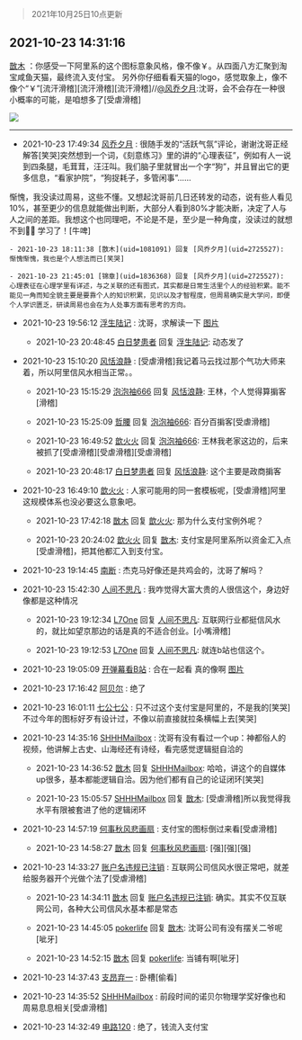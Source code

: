 > 2021年10月25日10点更新
<link rel="stylesheet" href="https://cdn.jsdelivr.net/gh/taotie6/sampleJSON@main/css/photo_show.css">
<meta name="referrer" content="no-referrer" />


 ## 2021-10-23 14:31:16 

 [㪚木](https://www.coolapk.com/feed/30892165?shareKey=MTk0MWJiNWI3ZGJjNjE3M2IyOWQ~) ：你感受一下阿里系的这个图标意象风格，像不像￥。从四面八方汇聚到淘宝咸鱼天猫，最终流入支付宝。
另外你仔细看看天猫的logo，感觉取象上，像不像个“￥”[流汗滑稽][流汗滑稽][流汗滑稽]//<a class="feed-link-uname" href="/u/风乔夕月">@风乔夕月</a>:沈哥，会不会存在一种很小概率的可能，是咱想多了[受虐滑稽] 

<div class="album">
<img class="img-item" src="http://image.coolapk.com/feed/2021/1023/14/1081091_37398cf0_0675_0603@1620x2761.jpeg" />
</div>

 ------- 

- 2021-10-23 17:49:34 [风乔夕月](uid=2725527) : 很随手发的“活跃气氛”评论，谢谢沈哥正经解答[笑哭]突然想到一个词，《刻意练习》里的讲的“心理表征”，例如有人一说到四条腿，毛茸茸，汪汪叫。我们脑子里就冒出一个字“狗”，并且冒出它的更多信息，“看家护院”，“狗捉耗子，多管闲事”……

惭愧，我没读过周易，这些不懂<!--break-->。又想起沈哥前几日还转发的动态，说有些人看见10%，甚至更少的信息就能做出判断，大部分人看到80%才能决断，决定了人与人之间的差距。我想这个也同理吧，不论是不是，至少是一种角度，没读过的就想不到👍🏻
学习了！[牛啤] 

    - 2021-10-23 18:11:38 [㪚木](uid=1081091) 回复 [风乔夕月](uid=2725527): 惭愧惭愧，我也是个人想法而已[笑哭] 

    - 2021-10-23 21:45:01 [锦章](uid=1836368) 回复 [风乔夕月](uid=2725527): 心理表征在心理学里有详述，与之关联的还有图式，其实都是日常生活里个人的经验积累。能不能见一角而知全貌主要是要靠个人的知识积累，见识以及才智程度，但周易确实是大学问，即便个人学识匮乏，研读周易也会在为人处事方面有思考的方向。 

- 2021-10-23 19:56:12 [浮生陆记](uid=3537531) : 沈哥，求解读一下 [图片](http://image.coolapk.com/feed/2021/1023/19/3537531_f49ee59c_0166_3111@1576x1752.jpeg)

    - 2021-10-23 20:48:45 [白日梦患者](uid=533502) 回复 [浮生陆记](uid=3537531): 动态发了 

- 2021-10-23 15:10:20 [风恬浪静](uid=2415886) : [受虐滑稽]我记着马云找过那个气功大师来着，所以阿里信风水相当正常。。 

    - 2021-10-23 15:15:29 [泡泡袖666](uid=2844894) 回复 [风恬浪静](uid=2415886): 王林，个人觉得算掮客[滑稽] 

    - 2021-10-23 15:25:09 [哲腰](uid=3314896) 回复 [泡泡袖666](uid=2844894): 百分百掮客[受虐滑稽] 

    - 2021-10-23 16:49:52 [歆火火](uid=873375) 回复 [泡泡袖666](uid=2844894): 王林我老家这边的，后来被抓了[受虐滑稽][受虐滑稽][受虐滑稽] 

    - 2021-10-23 20:48:17 [白日梦患者](uid=533502) 回复 [风恬浪静](uid=2415886): 这个主要是政商掮客 

- 2021-10-23 16:49:10 [歆火火](uid=873375) : 人家可能用的同一套模板呢，[受虐滑稽]阿里这规模体系也没必要这么意象吧。 

    - 2021-10-23 17:42:18 [㪚木](uid=1081091) 回复 [歆火火](uid=873375): 那为什么支付宝例外呢？ 

    - 2021-10-23 20:24:02 [歆火火](uid=873375) 回复 [㪚木](uid=1081091): 支付宝是阿里系所以资金汇入点[受虐滑稽]，把其他都汇入到支付宝。 

- 2021-10-23 19:14:45 [南断](uid=1225983) : 杰克马好像还是共鸡会的，沈哥了解吗？ 

- 2021-10-23 15:42:30 [人间不思凡](uid=2080265) : 我咋觉得大富大贵的人很信这个，身边好像都是这种情况 

    - 2021-10-23 19:12:34 [L7One](uid=2638690) 回复 [人间不思凡](uid=2080265): 互联网行业都挺信风水的，就比如望京那边的话是真的不适合创业。[小嘴滑稽] 

    - 2021-10-23 19:12:53 [L7One](uid=2638690) 回复 [人间不思凡](uid=2080265): 就连b站也信这个。 

- 2021-10-23 19:05:09 [开弹幕看B站](uid=524633) : 合在一起看   真的像啊 [图片](http://image.coolapk.com/feed/2021/1023/19/524633_2e54087e_7107_9405@1080x862.jpeg)

- 2021-10-23 17:16:42 [阿贝尔](uid=717920) : 绝了 

- 2021-10-23 16:01:11 [七公七公](uid=1763604) : 只不过这个支付宝是阿里的，不是我的[笑哭]
不过今年的图标好歹有设计过，不像以前直接就拉条横幅上去[笑哭] 

- 2021-10-23 14:35:16 [SHHHMailbox](uid=3071885) : 沈哥有没有看过一个up：神都俗人的视频，他讲解上古史、山海经还有诗经，看完感觉逻辑挺自洽的 

    - 2021-10-23 14:36:52 [㪚木](uid=1081091) 回复 [SHHHMailbox](uid=3071885): 哈哈，讲这个的自媒体up很多，基本都能逻辑自洽。因为他们都有自己的论证闭环[笑哭] 

    - 2021-10-23 15:05:57 [SHHHMailbox](uid=3071885) 回复 [㪚木](uid=1081091): [受虐滑稽]所以我觉得我水平有限被套进了他的逻辑闭环 

- 2021-10-23 14:57:19 [何事秋风悲画扇](uid=641560) : 支付宝的图标倒过来看[受虐滑稽] 

    - 2021-10-23 14:58:27 [㪚木](uid=1081091) 回复 [何事秋风悲画扇](uid=641560): [强][强][强] 

- 2021-10-23 14:33:27 [账户名违规已注销](uid=1039732) : 互联网公司信风水很正常吧，就差给服务器开个光做个法了[受虐滑稽] 

    - 2021-10-23 14:34:11 [㪚木](uid=1081091) 回复 [账户名违规已注销](uid=1039732): 确实。其实不仅互联网公司，各种大公司信风水基本都是常态 

    - 2021-10-23 14:45:05 [pokerlife](uid=575409) 回复 [㪚木](uid=1081091): 沈哥公司有没有摆关二爷呢[呲牙] 

    - 2021-10-23 14:52:15 [㪚木](uid=1081091) 回复 [pokerlife](uid=575409): 当铺有啊[呲牙] 

- 2021-10-23 14:37:43 [支昂弃一](uid=2297834) : 卧槽[偷看] 

- 2021-10-23 14:35:52 [SHHHMailbox](uid=3071885) : 前段时间的诺贝尔物理学奖好像也和周易息息相关[受虐滑稽] 

- 2021-10-23 14:32:49 [电路120](uid=711711) : 绝了，钱流入支付宝 

